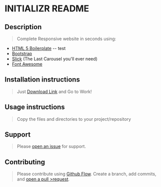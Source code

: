 # INITIALIZR README

## Description
>Complete Responsive website in seconds using:
- [HTML 5 Boilerplate](http://www.initializr.com/)
-- test
- [Bootstrap](http://getbootstrap.com/)
- [Slick](http://kenwheeler.github.io/slick/) (The Last Carousel you'll ever need)
- [Font Awesome](https://fortawesome.github.io/Font-Awesome/examples/)

## Installation instructions

> Just [Download Link](https://github.com/nmoutdoors/initializr/archive/master.zip) and Go to Work!

## Usage instructions

> Copy the files and directories to your project/repository

## Support

>Please [open an issue](https://github.com/nmoutdoors/initializr/issues/new) for support.


## Contributing

>Please contribute using [Github Flow](https://guides.github.com/introduction/flow/). Create a branch, add commits, and [open a pull >request](https://github.com/nmoutdoors/initializr/compare).
